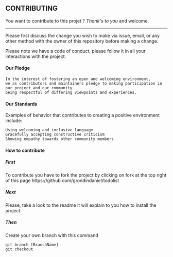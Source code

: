 ## CONTRIBUTING

You want to contribute to this projet ? <em>Thank's to you</em> and welcome.
<hr>
Please first discuss the change you wish to make via issue, email, or any other method with the owner of this repository before making a change.

Please note we have a code of conduct, please follow it in all your interactions with the project.

<h4>Our Pledge</h4>

    In the interest of fostering an open and welcoming environment,
    we as contributors and maintainers pledge to making participation in our project and our community
    being respectful of differing viewpoints and experiences.

<h4>Our Standards</h4>

Examples of behavior that contributes to creating a positive environment include:

    Using welcoming and inclusive language
    Gracefully accepting constructive criticism
    Showing empathy towards other community members
    

<h4>How to contribute</h4>

<h5>First</h5>
To contribute you have to fork the project by clicking on fork at the top right of this page
https://github.com/grondindaniel/todolist

<h5>Next</h5>
Please, take a look to the readme it will explain to you how to install the project.

<h5>Then</h5>
Create your own branch with this command

    git branch [BranchName]
    git checkout 


